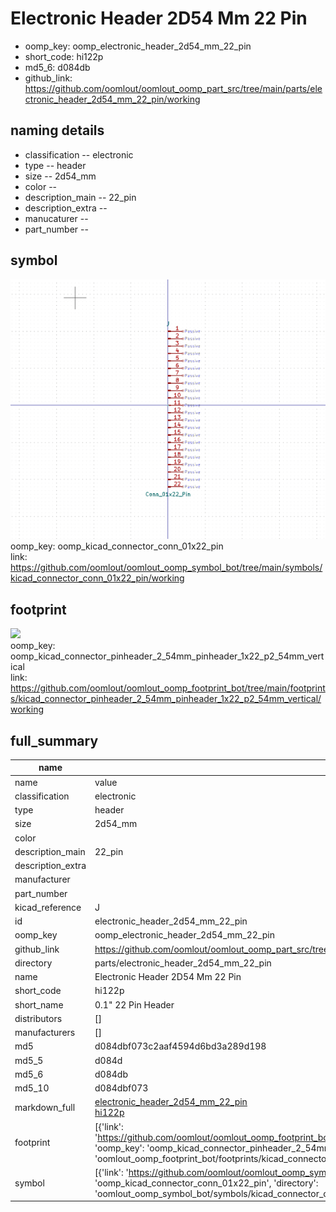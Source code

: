 # Electronic Header 2D54 Mm 22 Pin

  
* oomp_key: oomp_electronic_header_2d54_mm_22_pin 
* short_code: hi122p
* md5_6: d084db  
* github_link: https://github.com/oomlout/oomlout_oomp_part_src/tree/main/parts/electronic_header_2d54_mm_22_pin/working  
## naming details
* classification -- electronic
* type -- header
* size -- 2d54_mm
* color -- 
* description_main -- 22_pin
* description_extra -- 
* manucaturer -- 
* part_number -- 



## symbol

![](symbol/0/working/working_600.png)  
oomp_key: oomp_kicad_connector_conn_01x22_pin  
link: https://github.com/oomlout/oomlout_oomp_symbol_bot/tree/main/symbols/kicad_connector_conn_01x22_pin/working  

## footprint

![](footprint/0/working/working_600.png)  
oomp_key: oomp_kicad_connector_pinheader_2_54mm_pinheader_1x22_p2_54mm_vertical  
link: https://github.com/oomlout/oomlout_oomp_footprint_bot/tree/main/footprints/kicad_connector_pinheader_2_54mm_pinheader_1x22_p2_54mm_vertical/working  

## full_summary
| name | value | 
| --- | --- | 
| name | value | 
| classification | electronic | 
| type | header | 
| size | 2d54_mm | 
| color |  | 
| description_main | 22_pin | 
| description_extra |  | 
| manufacturer |  | 
| part_number |  | 
| kicad_reference | J | 
| id | electronic_header_2d54_mm_22_pin | 
| oomp_key | oomp_electronic_header_2d54_mm_22_pin | 
| github_link | https://github.com/oomlout/oomlout_oomp_part_src/tree/main/parts/electronic_header_2d54_mm_22_pin/working | 
| directory | parts/electronic_header_2d54_mm_22_pin | 
| name | Electronic Header 2D54 Mm 22 Pin | 
| short_code | hi122p | 
| short_name | 0.1" 22 Pin Header | 
| distributors | [] | 
| manufacturers | [] | 
| md5 | d084dbf073c2aaf4594d6bd3a289d198 | 
| md5_5 | d084d | 
| md5_6 | d084db | 
| md5_10 | d084dbf073 | 
| markdown_full | [electronic_header_2d54_mm_22_pin](https://github.com/oomlout/oomlout_oomp_part_src/tree/main/parts/electronic_header_2d54_mm_22_pin/working)<br>[hi122p](https://github.com/oomlout/oomlout_oomp_part_src/tree/main/parts/electronic_header_2d54_mm_22_pin/working)<br> | 
| footprint | [{'link': 'https://github.com/oomlout/oomlout_oomp_footprint_bot/tree/main/foootprntss/kicad_connector_pinheader_2_54mm_pinheader_1x22_p2_54mm_vertical', 'oomp_key': 'oomp_kicad_connector_pinheader_2_54mm_pinheader_1x22_p2_54mm_vertical', 'directory': 'oomlout_oomp_footprint_bot/footprints/kicad_connector_pinheader_2_54mm_pinheader_1x22_p2_54mm_vertical//working/working.kicad_mod'}] | 
| symbol | [{'link': 'https://github.com/oomlout/oomlout_oomp_symbol_bot/tree/main/symbols/kicad_connector_conn_01x22_pin', 'oomp_key': 'oomp_kicad_connector_conn_01x22_pin', 'directory': 'oomlout_oomp_symbol_bot/symbols/kicad_connector_conn_01x22_pin//working/working.kicad_sym'}] | 
